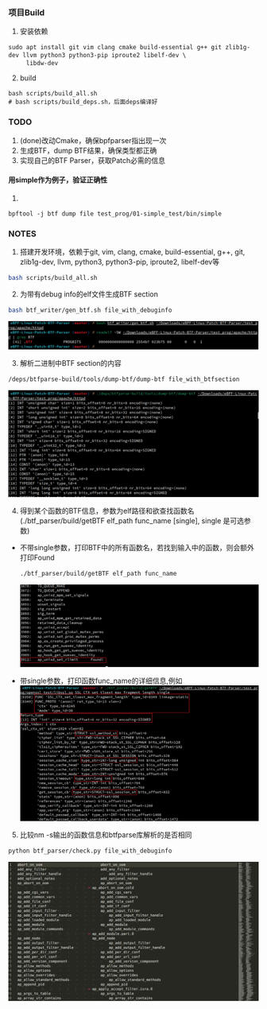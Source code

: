 ### 项目Build  
1. 安装依赖  
```
sudo apt install git vim clang cmake build-essential g++ git zlib1g-dev llvm python3 python3-pip iproute2 libelf-dev \
	 libdw-dev 
```

2. build  
```
bash scripts/build_all.sh  
# bash scripts/build_deps.sh，后面deps编译好  
```

### TODO  
1. (done)改动Cmake，确保bpfparser指出现一次  
2. 生成BTF，dump BTF结果，确保类型都正确  
3. 实现自己的BTF Parser，获取Patch必需的信息  

#### 用simple作为例子，验证正确性
1. 
```
bpftool -j btf dump file test_prog/01-simple_test/bin/simple
```


### NOTES 
1. 搭建开发环境，依赖于git, vim, clang, cmake, build-essential, g++, git, zlib1g-dev, llvm, python3, python3-pip, iproute2, libelf-dev等
```bash
bash scripts/build_all.sh
```

2. 为带有debug info的elf文件生成BTF section
```bash
bash btf_writer/gen_btf.sh file_with_debuginfo
```
![](test_prog/apache_test/apache_1.png)

3. 解析二进制中BTF section的内容
```bash
/deps/btfparse-build/tools/dump-btf/dump-btf file_with_btfsection
```
![](test_prog/apache_test/apache_5.png)

4. 得到某个函数的BTF信息，参数为elf路径和欲查找函数名(./btf_parser/build/getBTF elf_path func_name [single],  single 是可选参数)
- 不带single参数，打印BTF中的所有函数名，若找到输入中的函数，则会额外打印Found
	```bash
	./btf_parser/build/getBTF elf_path func_name
	```
	![](test_prog/apache_test/apache_3.png)

- 带single参数，打印函数func_name的详细信息,例如
	![](test_prog/openssl_test/openssl_5.png)

5. 比较nm -s输出的函数信息和btfparse库解析的是否相同
```bash
python btf_parser/check.py file_with_debuginfo
```
![](test_prog/apache_test/apache_4.png)
